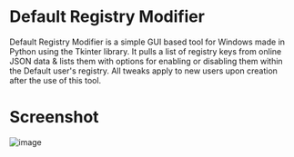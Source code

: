 # Default Registry Modifier
Default Registry Modifier is a simple GUI based tool for Windows made in Python using the Tkinter library. It pulls a list of registry keys from online JSON data & lists them with options for enabling or disabling them within the Default user's registry. All tweaks apply to new users upon creation after the use of this tool.

# Screenshot
![image](https://github.com/IveMalfunctioned/Default-Registry-Modifier/assets/20033421/4ee7a66e-71de-4d1c-8300-99612096941b)
